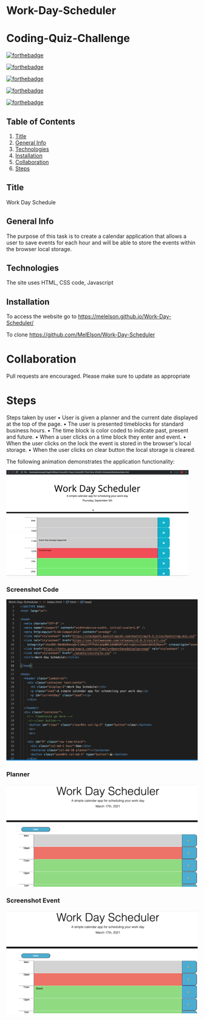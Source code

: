# Work-Day-Scheduler
# Coding-Quiz-Challenge

[![forthebadge](https://forthebadge.com/images/badges/uses-html.svg)](https://forthebadge.com)

[![forthebadge](https://forthebadge.com/images/badges/uses-css.svg)](https://forthebadge.com)

[![forthebadge](https://forthebadge.com/images/badges/made-with-javascript.svg)](https://forthebadge.com)

[![forthebadge](https://forthebadge.com/images/badges/gluten-free.svg)](https://forthebadge.com)

[![forthebadge](https://forthebadge.com/images/badges/made-with-crayons.svg)](https://forthebadge.com)

## Table of Contents
1. [Title](#title)
2. [General Info](#general-info)
3. [Technologies](#technologies)
4. [Installation](#installation)
5. [Collaboration](#collaboration)
6. [Steps](#Steps)



## Title
Work Day Schedule

## General Info
The purpose of this task is to create a calendar application that allows a user to save events for each hour and will be able to store the events within the browser local storage.

## Technologies 
The site uses HTML, CSS code, Javascript

## Installation
To access the website go to https://melelson.github.io/Work-Day-Scheduler/

To clone https://github.com/MelElson/Work-Day-Scheduler


# Collaboration 
Pull requests are encouraged. Please make sure to update as appropriate 

# Steps
Steps taken by user
	• User is given a planner and the current date displayed at the top of the page. 
	• The user is presented timeblocks for standard business hours. 
	• The time block is color coded to indicate past, present and future.
	• When a user clicks on a time block they enter and event. 
  • When the user clicks on the lock the event is stored in the browser's local storage.
	• When the user clicks on clear button the local storage is cleared.

The following animation demonstrates the application functionality:

![A user clicks on slots on the color-coded calendar and edits the events.](./assets/images/05-third-party-apis-homework-demo.gif)


### Screenshot Code
![Changed HTML](./assets/images/screenshotcode.png)    

### Planner
![Changed HTML](./assets/images/screenshotplanner.png)

### Screenshot Event
![Changed HTML](./assets/images/screenshotevent.png)



